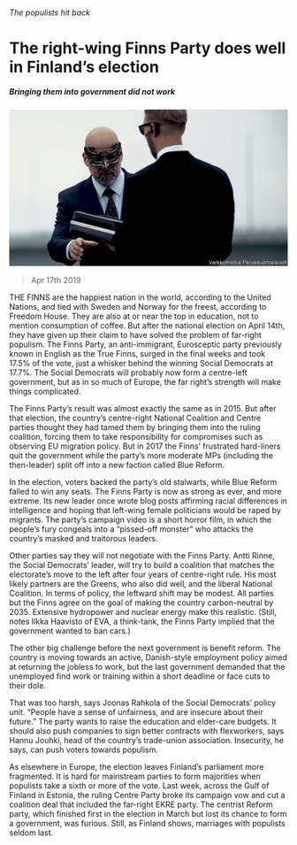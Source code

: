 ###### The populists hit back

# The right-wing Finns Party does well in Finland’s election 

##### Bringing them into government did not work 

![image](images/20190420_EUP002.jpg) 

> Apr 17th 2019 

THE FINNS are the happiest nation in the world, according to the United Nations, and tied with Sweden and Norway for the freest, according to Freedom House. They are also at or near the top in education, not to mention consumption of coffee. But after the national election on April 14th, they have given up their claim to have solved the problem of far-right populism. The Finns Party, an anti-immigrant, Eurosceptic party previously known in English as the True Finns, surged in the final weeks and took 17.5% of the vote, just a whisker behind the winning Social Democrats at 17.7%. The Social Democrats will probably now form a centre-left government, but as in so much of Europe, the far right’s strength will make things complicated. 

The Finns Party’s result was almost exactly the same as in 2015. But after that election, the country’s centre-right National Coalition and Centre parties thought they had tamed them by bringing them into the ruling coalition, forcing them to take responsibility for compromises such as observing EU migration policy. But in 2017 the Finns’ frustrated hard-liners quit the government while the party’s more moderate MPs (including the then-leader) split off into a new faction called Blue Reform. 

In the election, voters backed the party’s old stalwarts, while Blue Reform failed to win any seats. The Finns Party is now as strong as ever, and more extreme. Its new leader once wrote blog posts affirming racial differences in intelligence and hoping that left-wing female politicians would be raped by migrants. The party’s campaign video is a short horror film, in which the people’s fury congeals into a “pissed-off monster” who attacks the country’s masked and traitorous leaders. 

Other parties say they will not negotiate with the Finns Party. Antti Rinne, the Social Democrats’ leader, will try to build a coalition that matches the electorate’s move to the left after four years of centre-right rule. His most likely partners are the Greens, who also did well, and the liberal National Coalition. In terms of policy, the leftward shift may be modest. All parties but the Finns agree on the goal of making the country carbon-neutral by 2035. Extensive hydropower and nuclear energy make this realistic. (Still, notes Ilkka Haavisto of EVA, a think-tank, the Finns Party implied that the government wanted to ban cars.) 

The other big challenge before the next government is benefit reform. The country is moving towards an active, Danish-style employment policy aimed at returning the jobless to work, but the last government demanded that the unemployed find work or training within a short deadline or face cuts to their dole. 

That was too harsh, says Joonas Rahkola of the Social Democrats’ policy unit. “People have a sense of unfairness, and are insecure about their future.” The party wants to raise the education and elder-care budgets. It should also push companies to sign better contracts with flexworkers, says Hannu Jouhki, head of the country’s trade-union association. Insecurity, he says, can push voters towards populism. 

As elsewhere in Europe, the election leaves Finland’s parliament more fragmented. It is hard for mainstream parties to form majorities when populists take a sixth or more of the vote. Last week, across the Gulf of Finland in Estonia, the ruling Centre Party broke its campaign vow and cut a coalition deal that included the far-right EKRE party. The centrist Reform party, which finished first in the election in March but lost its chance to form a government, was furious. Still, as Finland shows, marriages with populists seldom last. 

